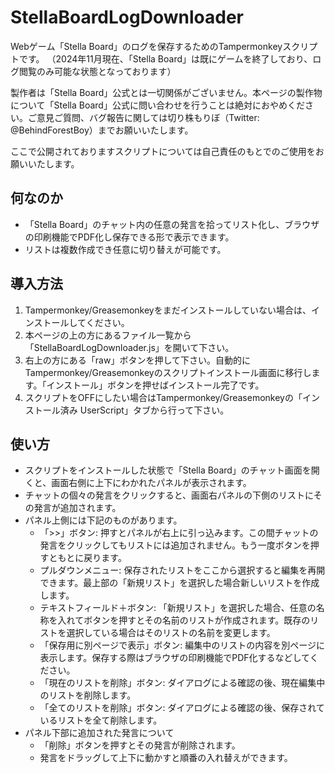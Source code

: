# StellaBoardLogDownloader
Webゲーム「Stella Board」のログを保存するためのTampermonkeyスクリプトです。
（2024年11月現在、「Stella Board」は既にゲームを終了しており、ログ閲覧のみ可能な状態となっております）

製作者は「Stella Board」公式とは一切関係がございません。本ページの製作物について「Stella Board」公式に問い合わせを行うことは絶対におやめください。ご意見ご質問、バグ報告に関しては切り株もりぼ（Twitter: @BehindForestBoy）までお願いいたします。

ここで公開されておりますスクリプトについては自己責任のもとでのご使用をお願いいたします。

## 何なのか
- 「Stella Board」のチャット内の任意の発言を拾ってリスト化し、ブラウザの印刷機能でPDF化し保存できる形で表示できます。
- リストは複数作成でき任意に切り替えが可能です。

## 導入方法
1. Tampermonkey/Greasemonkeyをまだインストールしていない場合は、インストールしてください。
2. 本ページの上の方にあるファイル一覧から「StellaBoardLogDownloader.js」を開いて下さい。
3. 右上の方にある「raw」ボタンを押して下さい。自動的にTampermonkey/Greasemonkeyのスクリプトインストール画面に移行します。「インストール」ボタンを押せばインストール完了です。
4. スクリプトをOFFにしたい場合はTampermonkey/Greasemonkeyの「インストール済み UserScript」タブから行って下さい。

## 使い方
- スクリプトをインストールした状態で「Stella Board」のチャット画面を開くと、画面右側に上下にわかれたパネルが表示されます。
- チャットの個々の発言をクリックすると、画面右パネルの下側のリストにその発言が追加されます。
- パネル上側には下記のものがあります。
  - 「>>」ボタン: 押すとパネルが右上に引っ込みます。この間チャットの発言をクリックしてもリストには追加されません。もう一度ボタンを押すともとに戻ります。
  - プルダウンメニュー: 保存されたリストをここから選択すると編集を再開できます。最上部の「新規リスト」を選択した場合新しいリストを作成します。
  - テキストフィールド＋ボタン: 「新規リスト」を選択した場合、任意の名称を入れてボタンを押すとその名前のリストが作成されます。既存のリストを選択している場合はそのリストの名前を変更します。
  - 「保存用に別ページで表示」ボタン: 編集中のリストの内容を別ページに表示します。保存する際はブラウザの印刷機能でPDF化するなどしてください。
  - 「現在のリストを削除」ボタン: ダイアログによる確認の後、現在編集中のリストを削除します。
  - 「全てのリストを削除」ボタン: ダイアログによる確認の後、保存されているリストを全て削除します。
- パネル下部に追加された発言について
  - 「削除」ボタンを押すとその発言が削除されます。
  - 発言をドラッグして上下に動かすと順番の入れ替えができます。
